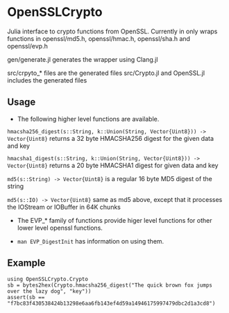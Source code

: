 OpenSSLCrypto
=============

Julia interface to crypto functions from OpenSSL.
Currently in only wraps functions in openssl/md5.h, openssl/hmac.h, openssl/sha.h and openssl/evp.h 

gen/generate.jl generates the wrapper using Clang.jl

src/crpyto_* files are the generated files
src/Crypto.jl and OpenSSL.jl includes the generated files

## Usage

- The following higher level functions are available.

```hmacsha256_digest(s::String, k::Union(String, Vector{Uint8})) -> Vector{Uint8}``` returns a 32 byte HMACSHA256 digest for the given data and key

```hmacsha1_digest(s::String, k::Union(String, Vector{Uint8})) -> Vector{Uint8}```  returns a 20 byte HMACSHA1 digest for given data and key

```md5(s::String) -> Vector{Uint8}``` is a regular 16 byte MD5 digest of the string

```md5(s::IO) -> Vector{Uint8}``` same as md5 above, except that it processes the IOStream  or IOBuffer in 64K chunks



- The EVP_* family of functions provide higer level functions for other lower level openssl functions.

- ```man EVP_DigestInit``` has information on using them.
  
  
## Example
```
using OpenSSLCrypto.Crypto
sb = bytes2hex(Crypto.hmacsha256_digest("The quick brown fox jumps over the lazy dog", "key"))
assert(sb == "f7bc83f430538424b13298e6aa6fb143ef4d59a14946175997479dbc2d1a3cd8")
```

















